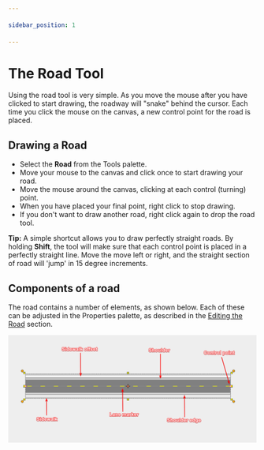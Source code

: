 ```yaml
---

sidebar_position: 1

---
```

# The Road Tool

Using the road tool is very simple. As you move the mouse after you have clicked to start drawing, the roadway will "snake" behind the cursor. Each time you click the mouse on the canvas, a new control point for the road is placed.

## Drawing a Road

- Select the **Road** from the Tools palette.
- Move your mouse to the canvas and click once to start drawing your road.
- Move the mouse around the canvas, clicking at each control (turning) point.
- When you have placed your final point, right click to stop drawing.
- If you don't want to draw another road, right click again to drop the road tool.

**Tip:** A simple shortcut allows you to draw perfectly straight roads. By holding **Shift**, the tool will make sure that each control point is placed in a perfectly straight line. Move the move left or right, and the straight section of road will 'jump' in 15 degree increments.

## Components of a road

The road contains a number of elements, as shown below. Each of these can be adjusted in the Properties palette, as described in the [Editing the Road](./editing-the-road.md) section.

![road components](./assets/Road_Components.png)
